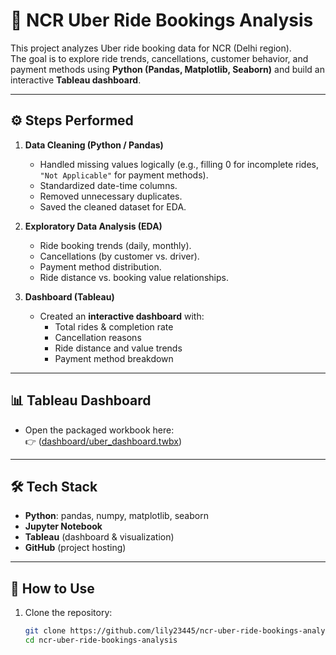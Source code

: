 # 🚖 NCR Uber Ride Bookings Analysis

This project analyzes Uber ride booking data for NCR (Delhi region).  
The goal is to explore ride trends, cancellations, customer behavior, and payment methods using **Python (Pandas, Matplotlib, Seaborn)** and build an interactive **Tableau dashboard**.




---

## ⚙️ Steps Performed

1. **Data Cleaning (Python / Pandas)**  
   - Handled missing values logically (e.g., filling 0 for incomplete rides, `"Not Applicable"` for payment methods).  
   - Standardized date-time columns.  
   - Removed unnecessary duplicates.  
   - Saved the cleaned dataset for EDA.  

2. **Exploratory Data Analysis (EDA)**  
   - Ride booking trends (daily, monthly).  
   - Cancellations (by customer vs. driver).  
   - Payment method distribution.  
   - Ride distance vs. booking value relationships.  

3. **Dashboard (Tableau)**  
   - Created an **interactive dashboard** with:  
     - Total rides & completion rate  
     - Cancellation reasons  
     - Ride distance and value trends  
     - Payment method breakdown  

---

## 📊 Tableau Dashboard

- Open the packaged workbook here:  
  👉 ([dashboard/uber_dashboard.twbx](https://public.tableau.com/views/UberRidesinNCRTrendsCancellationsCustomerInsights/Dashboard1?:language=en-US&publish=yes&:sid=&:redirect=auth&:display_count=n&:origin=viz_share_link))  


---

## 🛠️ Tech Stack

- **Python**: pandas, numpy, matplotlib, seaborn  
- **Jupyter Notebook**  
- **Tableau** (dashboard & visualization)  
- **GitHub** (project hosting)  

---

## 🚀 How to Use

1. Clone the repository:  
   ```bash
   git clone https://github.com/lily23445/ncr-uber-ride-bookings-analysis.git
   cd ncr-uber-ride-bookings-analysis
